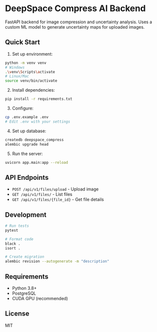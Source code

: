 # DeepSpace Compress AI Backend

FastAPI backend for image compression and uncertainty analysis. Uses a custom ML model to generate uncertainty maps for uploaded images.

## Quick Start

1. Set up environment:
```bash
python -m venv venv
# Windows
.\venv\Scripts\activate
# Linux/Mac
source venv/bin/activate
```

2. Install dependencies:
```bash
pip install -r requirements.txt
```

3. Configure:
```bash
cp .env.example .env
# Edit .env with your settings
```

4. Set up database:
```bash
createdb deepspace_compress
alembic upgrade head
```

5. Run the server:
```bash
uvicorn app.main:app --reload
```

## API Endpoints

- `POST /api/v1/files/upload` - Upload image
- `GET /api/v1/files/` - List files
- `GET /api/v1/files/{file_id}` - Get file details

## Development

```bash
# Run tests
pytest

# Format code
black .
isort .

# Create migration
alembic revision --autogenerate -m "description"
```

## Requirements

- Python 3.8+
- PostgreSQL
- CUDA GPU (recommended)

## License

MIT 